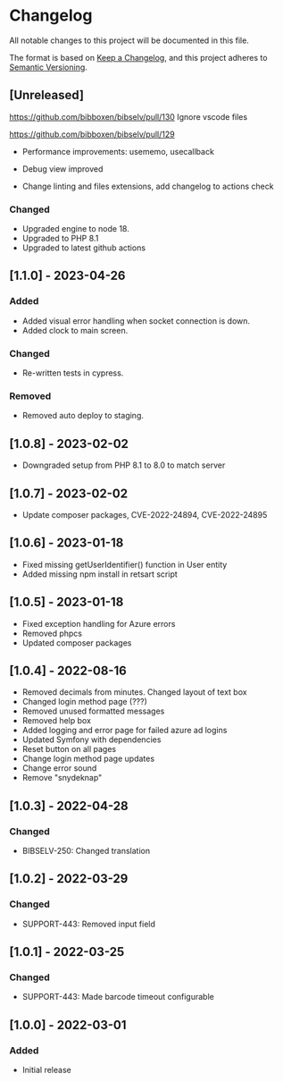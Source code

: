 # Changelog

All notable changes to this project will be documented in this file.

The format is based on [Keep a Changelog](https://keepachangelog.com/en/1.0.0/),
and this project adheres to [Semantic Versioning](https://semver.org/spec/v2.0.0.html).

## [Unreleased]

https://github.com/bibboxen/bibselv/pull/130
Ignore vscode files

https://github.com/bibboxen/bibselv/pull/129

- Performance improvements: usememo, usecallback
- Debug view improved

- Change linting and files extensions, add changelog to actions check

### Changed

- Upgraded engine to node 18.
- Upgraded to PHP 8.1
- Upgraded to latest github actions

## [1.1.0] - 2023-04-26

### Added

- Added visual error handling when socket connection is down.
- Added clock to main screen.

### Changed

- Re-written tests in cypress.

### Removed

- Removed auto deploy to staging.

## [1.0.8] - 2023-02-02

- Downgraded setup from PHP 8.1 to 8.0 to match server

## [1.0.7] - 2023-02-02

- Update composer packages, CVE-2022-24894, CVE-2022-24895

## [1.0.6] - 2023-01-18

- Fixed missing getUserIdentifier() function in User entity
- Added missing npm install in retsart script

## [1.0.5] - 2023-01-18

- Fixed exception handling for Azure errors
- Removed phpcs
- Updated composer packages

## [1.0.4] - 2022-08-16

- Removed decimals from minutes. Changed layout of text box
- Changed login method page (???)
- Removed unused formatted messages
- Removed help box
- Added logging and error page for failed azure ad logins
- Updated Symfony with dependencies
- Reset button on all pages
- Change login method page updates
- Change error sound
- Remove "snydeknap"

## [1.0.3] - 2022-04-28

### Changed

- BIBSELV-250: Changed translation

## [1.0.2] - 2022-03-29

### Changed

- SUPPORT-443: Removed input field

## [1.0.1] - 2022-03-25

### Changed

- SUPPORT-443: Made barcode timeout configurable

## [1.0.0] - 2022-03-01

### Added

- Initial release
